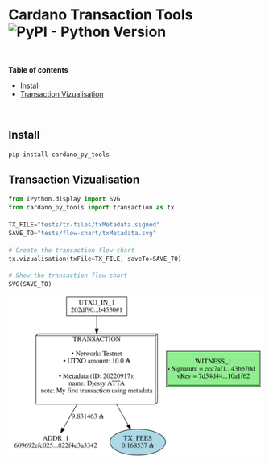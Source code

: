 
# Cardano Transaction Tools ![PyPI - Python Version](https://img.shields.io/badge/python-%3E%3D3.8-blue)

<br />

**Table of contents**
- [Install](#Install)
- [Transaction Vizualisation](#Transaction-Vizualisation)

<br />


## Install

```python
pip install cardano_py_tools 
```

## Transaction Vizualisation

```python
from IPython.display import SVG
from cardano_py_tools import transaction as tx

TX_FILE="tests/tx-files/txMetadata.signed"
SAVE_TO="tests/flow-chart/txMetadata.svg"

# Create the transaction flow chart
tx.vizualisation(txFile=TX_FILE, saveTo=SAVE_TO)

# Show the transaction flow chart
SVG(SAVE_TO)
```
![magnific-logo](tests/flow-chart/txMetadata.svg)

